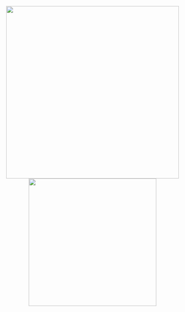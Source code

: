 
<p align="center">
  <img src = "https://github-readme-stats.vercel.app/api?username=lasting-yang&show_icons=true&hide_border=true&theme=graywhite&include_all_commits=true&count_private=true" width = 460>
  <img src = "https://github-readme-stats.vercel.app/api/top-langs/?username=lasting-yang&layout=compact&hide_border=true&langs_count=10&theme=graywhite&include_all_commits=true&count_private=true" width = 340>
</p>

<!---
lasting-yang/lasting-yang is a ✨ special ✨ repository because its `README.md` (this file) appears on your GitHub profile.
You can click the Preview link to take a look at your changes.
--->
